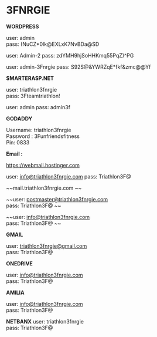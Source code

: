 # 3FNRGIE

**WORDPRESS**

user: admin  
pass: (NuCZ*0lk@EXLxK7NvBDa@SD 

user: Admin-2
pass: zdYMH9hjSoHHKmq55PqZ)^PG

user: admin-3Fnrgie
pass: S92S@&YWRZqE*fkf&zmc@@Yf

**SMARTERASP.NET**

user: triathlon3fnrgie  
pass: 3Fteamtriathlon!  

user: admin 
pass: admin3f

**GODADDY**

Username: triathlon3fnrgie  
Password : 3Funfriendsfitness  
Pin: 0833  

**Email :**

https://webmail.hostinger.com

user: info@triathlon3fnrgie.com
pass: Triathlon3F@


~~mail.triathlon3fnrgie.com  ~~

~~user: postmaster@triathlon3fnrgie.com  
pass: Triathlon3F@  ~~

~~user: info@triathlon3fnrgie.com  
pass: Triathlon3F@  ~~

**GMAIL**

user: triathlon3fnrgie@gmail.com  
pass: Triathlon3F@  

**ONEDRIVE**

user: info@triathlon3fnrgie.com  
pass: Triathlon3F@  

**AMILIA**

user: info@triathlon3fnrgie.com  
pass: Triathlon3F@  

**NETBANX**
user: triathlon3fnrgie  
pass: Triathlon3F@  

